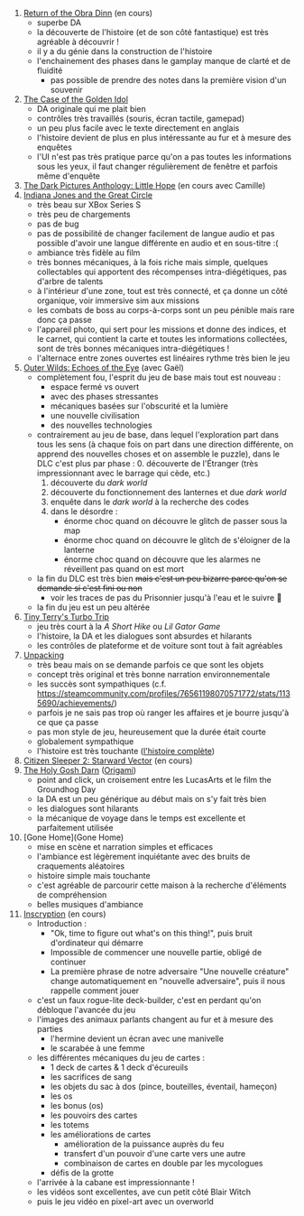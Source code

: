 1. [Return of the Obra Dinn](https://store.steampowered.com/app/653530/Return_of_the_Obra_Dinn/) (en cours)
   - superbe DA
   - la découverte de l'histoire (et de son côté fantastique) est très agréable à découvrir !
   - il y a du génie dans la construction de l'histoire
   - l'enchainement des phases dans le gamplay manque de clarté et de fluidité
     - pas possible de prendre des notes dans la première vision d'un souvenir
1. [The Case of the Golden Idol](https://en.wikipedia.org/wiki/The_Case_of_the_Golden_Idol)
   - DA originale qui me plait bien
   - contrôles très travaillés (souris, écran tactile, gamepad)
   - un peu plus facile avec le texte directement en anglais
   - l'histoire devient de plus en plus intéressante au fur et à mesure des enquêtes
   - l'UI n'est pas très pratique parce qu'on a pas toutes les informations sous les yeux, il faut changer régulièrement de fenêtre et parfois même d'enquête
1. [The Dark Pictures Anthology: Little Hope](https://en.wikipedia.org/wiki/The_Dark_Pictures_Anthology:_Little_Hope)  (en cours avec Camille)
1. [Indiana Jones and the Great Circle](https://en.wikipedia.org/wiki/Indiana_Jones_and_the_Great_Circle)
   - très beau sur XBox Series S
   - très peu de chargements
   - pas de bug
   - pas de possibilité de changer facilement de langue audio et pas possible d'avoir une langue différente en audio et en sous-titre :(
   - ambiance très fidèle au film
   - très bonnes mécaniques, à la fois riche mais simple, quelques collectables qui apportent des récompenses intra-diégétiques, pas d'arbre de talents
   - à l'intérieur d'une zone, tout est très connecté, et ça donne un côté organique, voir immersive sim aux missions
   - les combats de boss au corps-à-corps sont un peu pénible mais rare donc ça passe
   - l'appareil photo, qui sert pour les missions et donne des indices, et le carnet, qui contient la carte et toutes les informations collectées, sont de très bonnes mécaniques intra-diégétiques !
   - l'alternace entre zones ouvertes est linéaires rythme très bien le jeu
1. [Outer Wilds: Echoes of the Eye](https://opencritic.com/game/12034/outer-wilds-echoes-of-the-eye) (avec Gaël)
   - complètement fou, l'esprit du jeu de base mais tout est nouveau :
      - espace fermé vs ouvert
      - avec des phases stressantes
      - mécaniques basées sur l'obscurité et la lumière
      - une nouvelle civilisation
      - des nouvelles technologies
   - contrairement au jeu de base, dans lequel l'exploration part dans tous les sens (à chaque fois on part dans une direction différente, on apprend des nouvelles choses et on assemble le puzzle), dans le DLC c'est plus par phase :
      0. découverte de l'Étranger (très impressionnant avec le barrage qui cède, etc.)
      1. découverte du _dark world_
      2. découverte du fonctionnement des lanternes et due _dark world_
      3. enquête dans le _dark world_ à la recherche des codes
      4. dans le désordre :
         - énorme choc quand on découvre le glitch de passer sous la map
         - énorme choc quand on découvre le glitch de s'éloigner de la lanterne
         - énorme choc quand on découvre que les alarmes ne réveillent pas quand on est mort
   - la fin du DLC est très bien ~~mais c'est un peu bizarre parce qu'on se demande si c'est fini ou non~~
      - voir les traces de pas du Prisonnier jusqu'à l'eau et le suivre 🥲
   - la fin du jeu est un peu altérée
1. [Tiny Terry's Turbo Trip](https://superraregames.com/pages/tiny-terry-turbo-trip)
   - jeu très court à la _A Short Hike_ ou _Lil Gator Game_
   - l'histoire, la DA et les dialogues sont absurdes et hilarants
   - les contrôles de plateforme et de voiture sont tout à fait agréables
1. [Unpacking](https://en.wikipedia.org/wiki/Unpacking_(video_game))
   - très beau mais on se demande parfois ce que sont les objets
   - concept très original et très bonne narration environnementale
   - les succès sont sympathiques (c.f. https://steamcommunity.com/profiles/76561198070571772/stats/1135690/achievements/)
   - parfois je ne sais pas trop où ranger les affaires et je bourre jusqu'à ce que ça passe
   - pas mon style de jeu, heureusement que la durée était courte
   - globalement sympathique
   - l'histoire est très touchante ([l'histoire complète](https://screenrant.com/unpacking-full-story-ending-each-year-what-happens/))
1. [Citizen Sleeper 2: Starward Vector](https://en.wikipedia.org/wiki/Citizen_Sleeper_2:_Starward_Vector) (en cours)
1. [The Holy Gosh Darn](https://store.steampowered.com/app/1466230/The_Holy_Gosh_Darn/) ([Origami](https://www.youtube.com/watch?v=ugX5Xy0kAV0&t=859s))
   - point and click, un croisement entre les LucasArts et le film the Groundhog Day
   - la DA est un peu générique au début mais on s'y fait très bien
   - les dialogues sont hilarants
   - la mécanique de voyage dans le temps est excellente et parfaitement utilisée
1. [Gone Home](Gone Home)
   - mise en scène et narration simples et efficaces
   - l'ambiance est légèrement inquiétante avec des bruits de craquements aléatoires
   - histoire simple mais touchante
   - c'est agréable de parcourir cette maison à la recherche d'éléments de compréhension
   - belles musiques d'ambiance
1. [Inscryption](https://en.wikipedia.org/wiki/Inscryption) (en cours)
   - Introduction :
      - "Ok, time to figure out what's on this thing!", puis bruit d'ordinateur qui démarre
      - Impossible de commencer une nouvelle partie, obligé de continuer
      - La première phrase de notre adversaire "Une nouvelle créature" change automatiquement en "nouvelle adversaire", puis il nous rappelle comment jouer
   - c'est un faux rogue-lite deck-builder, c'est en perdant qu'on débloque l'avancée du jeu
   - l'images des animaux parlants changent au fur et à mesure des parties
      - l'hermine devient un écran avec une manivelle
      - le scarabée à une femme 
   - les différentes mécaniques du jeu de cartes :
      - 1 deck de cartes & 1 deck d'écureuils
      - les sacrifices de sang
      - les objets du sac à dos (pince, bouteilles, éventail, hameçon)
      - les os
      - les bonus (os)
      - les pouvoirs des cartes
      - les totems
      - les améliorations de cartes
         - amélioration de la puissance auprès du feu
         - transfert d'un pouvoir d'une carte vers une autre
         - combinaison de cartes en double par les mycologues
      - défis de la grotte
   - l'arrivée à la cabane est impressionnante !
   - les vidéos sont excellentes, ave cun petit côté Blair Witch
   - puis le jeu vidéo en pixel-art avec un overworld